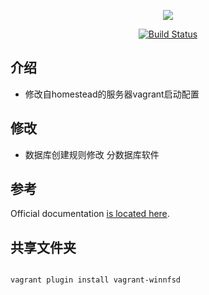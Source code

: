 <p align="center"><img src="https://laravel.com/assets/img/components/logo-homestead.svg"></p>

<p align="center">
<a href="https://travis-ci.org/darklost/homestead"><img src="https://travis-ci.org/darklost/homestead.svg?branch=master" alt="Build Status"></a>
</p>

## 介绍
- 修改自homestead的服务器vagrant启动配置 
## 修改
- 数据库创建规则修改 分数据库软件
## 参考
Official documentation [is located here](https://laravel.com/docs/homestead).

## 共享文件夹

```

vagrant plugin install vagrant-winnfsd

```



